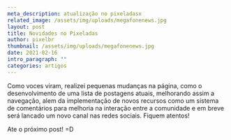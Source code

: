 ```yaml
---
meta_description: atualização no pixeladasx
related_image: /assets/img/uploads/megafonenews.jpg
layout: post
title: Novidades no Pixeladas
author: pixelbr
thumbnail: /assets/img/uploads/megafonenews.jpg
date: 2021-02-16
intro_paragraph: ""
categories: artigos
---
```




Como voces viram, realizei pequenas mudanças na página, como o desenvolvimento de uma lista de postagens atuais, 
melhorando assim a navegação, alem da implementação de novos recursos como um sistema de comentários para melhoria na interação entre a comunidade e em breve 
será lancado um novo canal nas redes sociais. Fiquem atentos!

Ate o próximo post! =D


